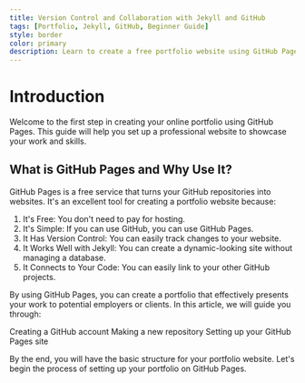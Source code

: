 ```yaml
---
title: Version Control and Collaboration with Jekyll and GitHub
tags: [Portfolio, Jekyll, GitHub, Beginner Guide]
style: border
color: primary
description: Learn to create a free portfolio website using GitHub Pages.
---
```

# Introduction
Welcome to the first step in creating your online portfolio using GitHub Pages. This guide will help you set up a professional website to showcase your work and skills.

## What is GitHub Pages and Why Use It?
GitHub Pages is a free service that turns your GitHub repositories into websites. It's an excellent tool for creating a portfolio website because:

1. It's Free: You don't need to pay for hosting.
2. It's Simple: If you can use GitHub, you can use GitHub Pages.
3. It Has Version Control: You can easily track changes to your website.
4. It Works Well with Jekyll: You can create a dynamic-looking site without managing a database.
5. It Connects to Your Code: You can easily link to your other GitHub projects.

By using GitHub Pages, you can create a portfolio that effectively presents your work to potential employers or clients.
In this article, we will guide you through:

Creating a GitHub account
Making a new repository
Setting up your GitHub Pages site

By the end, you will have the basic structure for your portfolio website.
Let's begin the process of setting up your portfolio on GitHub Pages.